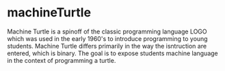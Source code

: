 machineTurtle
=============
Machine Turtle is a spinoff of the classic programming language LOGO which was used in the early 1960's to introduce programming to young students.  Machine Turtle differs primarily in the way the isntruction are entered, which is binary.  The goal is to expose students machine language in the context of programming a turtle.
